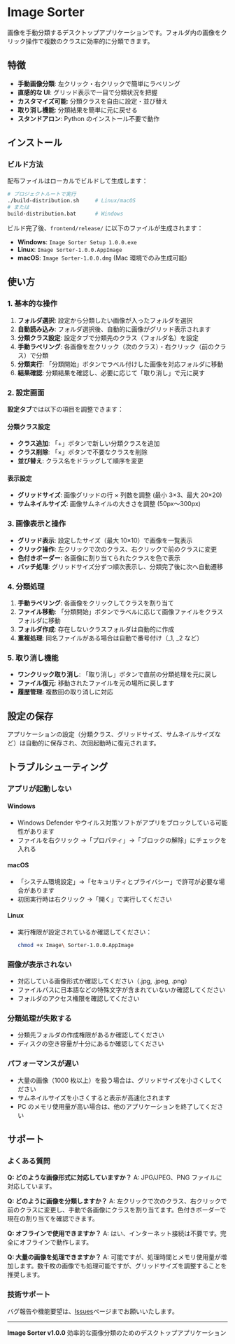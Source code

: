 # Image Sorter

画像を手動分類するデスクトップアプリケーションです。フォルダ内の画像をクリック操作で複数のクラスに効率的に分類できます。

## 特徴

- **手動画像分類**: 左クリック・右クリックで簡単にラベリング
- **直感的な UI**: グリッド表示で一目で分類状況を把握
- **カスタマイズ可能**: 分類クラスを自由に設定・並び替え
- **取り消し機能**: 分類結果を簡単に元に戻せる
- **スタンドアロン**: Python のインストール不要で動作

## インストール

### ビルド方法

配布ファイルはローカルでビルドして生成します：

```bash
# プロジェクトルートで実行
./build-distribution.sh     # Linux/macOS
# または
build-distribution.bat      # Windows
```

ビルド完了後、`frontend/release/` に以下のファイルが生成されます：

- **Windows**: `Image Sorter Setup 1.0.0.exe`
- **Linux**: `Image Sorter-1.0.0.AppImage`
- **macOS**: `Image Sorter-1.0.0.dmg` (Mac 環境でのみ生成可能)

## 使い方

### 1. 基本的な操作

1. **フォルダ選択**: 設定から分類したい画像が入ったフォルダを選択
2. **自動読み込み**: フォルダ選択後、自動的に画像がグリッド表示されます
3. **分類クラス設定**: 設定タブで分類先のクラス（フォルダ名）を設定
4. **手動ラベリング**: 各画像を左クリック（次のクラス）・右クリック（前のクラス）で分類
5. **分類実行**: 「分類開始」ボタンでラベル付けした画像を対応フォルダに移動
6. **結果確認**: 分類結果を確認し、必要に応じて「取り消し」で元に戻す

### 2. 設定画面

**設定タブ**では以下の項目を調整できます：

#### 分類クラス設定

- **クラス追加**: 「+」ボタンで新しい分類クラスを追加
- **クラス削除**: 「×」ボタンで不要なクラスを削除
- **並び替え**: クラス名をドラッグして順序を変更

#### 表示設定

- **グリッドサイズ**: 画像グリッドの行 × 列数を調整 (最小 3×3、最大 20×20)
- **サムネイルサイズ**: 画像サムネイルの大きさを調整 (50px〜300px)

### 3. 画像表示と操作

- **グリッド表示**: 設定したサイズ（最大 10×10）で画像を一覧表示
- **クリック操作**: 左クリックで次のクラス、右クリックで前のクラスに変更
- **色付きボーダー**: 各画像に割り当てられたクラスを色で表示
- **バッチ処理**: グリッドサイズ分ずつ順次表示し、分類完了後に次へ自動遷移

### 4. 分類処理

1. **手動ラベリング**: 各画像をクリックしてクラスを割り当て
2. **ファイル移動**: 「分類開始」ボタンでラベルに応じて画像ファイルをクラスフォルダに移動
3. **フォルダ作成**: 存在しないクラスフォルダは自動的に作成
4. **重複処理**: 同名ファイルがある場合は自動で番号付け（\_1, \_2 など）

### 5. 取り消し機能

- **ワンクリック取り消し**: 「取り消し」ボタンで直前の分類処理を元に戻し
- **ファイル復元**: 移動されたファイルを元の場所に戻します
- **履歴管理**: 複数回の取り消しに対応

## 設定の保存

アプリケーションの設定（分類クラス、グリッドサイズ、サムネイルサイズなど）は自動的に保存され、次回起動時に復元されます。

## トラブルシューティング

### アプリが起動しない

#### Windows

- Windows Defender やウイルス対策ソフトがアプリをブロックしている可能性があります
- ファイルを右クリック →「プロパティ」→「ブロックの解除」にチェックを入れる

#### macOS

- 「システム環境設定」→「セキュリティとプライバシー」で許可が必要な場合があります
- 初回実行時は右クリック →「開く」で実行してください

#### Linux

- 実行権限が設定されているか確認してください：
  ```bash
  chmod +x Image\ Sorter-1.0.0.AppImage
  ```

### 画像が表示されない

- 対応している画像形式か確認してください（.jpg, .jpeg, .png）
- ファイルパスに日本語などの特殊文字が含まれていないか確認してください
- フォルダのアクセス権限を確認してください

### 分類処理が失敗する

- 分類先フォルダの作成権限があるか確認してください
- ディスクの空き容量が十分にあるか確認してください

### パフォーマンスが遅い

- 大量の画像（1000 枚以上）を扱う場合は、グリッドサイズを小さくしてください
- サムネイルサイズを小さくすると表示が高速化されます
- PC のメモリ使用量が高い場合は、他のアプリケーションを終了してください

## サポート

### よくある質問

**Q: どのような画像形式に対応していますか？**
A: JPG/JPEG、PNG ファイルに対応しています。

**Q: どのように画像を分類しますか？**
A: 左クリックで次のクラス、右クリックで前のクラスに変更し、手動で各画像にクラスを割り当てます。色付きボーダーで現在の割り当てを確認できます。

**Q: オフラインで使用できますか？**
A: はい、インターネット接続は不要です。完全にオフラインで動作します。

**Q: 大量の画像を処理できますか？**
A: 可能ですが、処理時間とメモリ使用量が増加します。数千枚の画像でも処理可能ですが、グリッドサイズを調整することを推奨します。

### 技術サポート

バグ報告や機能要望は、[Issues](../../issues)ページまでお願いいたします。

---

**Image Sorter v1.0.0**
効率的な画像分類のためのデスクトップアプリケーション
